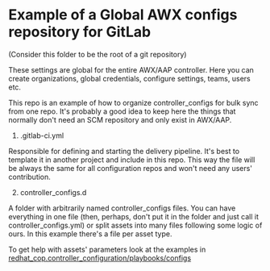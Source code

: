 # Example of a Global AWX configs repository for GitLab

(Consider this folder to be the root of a git repository)

These settings are global for the entire AWX/AAP controller. Here you can create organizations, global credentials, configure settings, teams, users etc.

This repo is an example of how to organize controller_configs for bulk sync from one repo. It's probably a good idea to keep here the things that normally don't need an SCM repository and only exist in AWX/AAP.

1. .gitlab-ci.yml

Responsible for defining and starting the delivery pipeline. It's best to template it in another project and include in this repo. This way the file will be always the same for all configuration repos and won't need any users' contribution.

2. controller_configs.d

A folder with arbitrarily named controller_configs files. You can have everything in one file (then, perhaps, don't put it in the folder and just call it controller_configs.yml) or split assets into many files following some logic of ours. In this example there's a file per asset type.

To get help with assets' parameters look at the examples in [redhat_cop.controller_configuration/playbooks/configs](https://github.com/redhat-cop/tower_configuration/tree/fd30b907d86ce6723c362705fe512b42f3226aa7/playbooks/configs)

